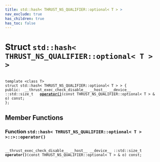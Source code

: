 ```yaml
---
title: std::hash< THRUST_NS_QUALIFIER::optional< T > >
nav_exclude: true
has_children: true
has_toc: false
---
```


# Struct `std::hash< THRUST_NS_QUALIFIER::optional< T > >`

<code class="doxybook">
<span>template &lt;class T&gt;</span>
<span>struct std::hash&lt; THRUST&#95;NS&#95;QUALIFIER::optional&lt; T &gt; &gt; {</span>
<span>public:</span><span>&nbsp;&nbsp;__thrust_exec_check_disable__ __host__ __device__ ::std::size_t </span><span>&nbsp;&nbsp;<b><a href="/api/classes/structstd_1_1hash_3_01thrust__ns__qualifier_1_1optional_3_01t_01_4_01_4.html#function-operator()">operator()</a></b>(const THRUST_NS_QUALIFIER::optional< T > & o) const;</span>
<span>};</span>
</code>

## Member Functions

<h3 id="function-operator()">
Function <code>std::hash&lt; THRUST&#95;NS&#95;QUALIFIER::optional&lt; T &gt; &gt;::&gt;::operator()</code>
</h3>

<code class="doxybook">
<span>__thrust_exec_check_disable__ __host__ __device__ ::std::size_t </span><span><b>operator()</b>(const THRUST_NS_QUALIFIER::optional< T > & o) const;</span></code>

